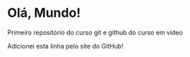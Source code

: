# Olá, Mundo!
 Primeiro repositório do curso git e github do curso em vídeo
 
 
 Adicionei esta linha pelo site do GitHub!

